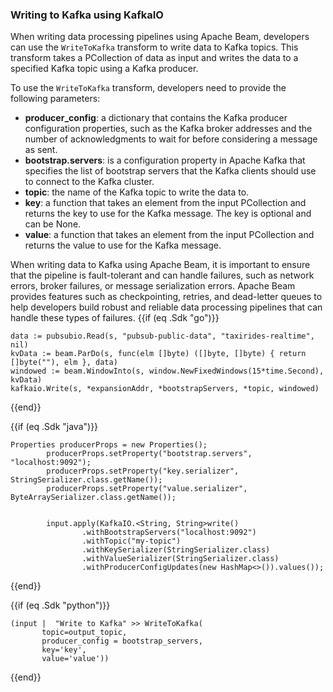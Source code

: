 <!--
Licensed under the Apache License, Version 2.0 (the "License");
you may not use this file except in compliance with the License.
You may obtain a copy of the License at

http://www.apache.org/licenses/LICENSE-2.0

Unless required by applicable law or agreed to in writing, software
distributed under the License is distributed on an "AS IS" BASIS,
WITHOUT WARRANTIES OR CONDITIONS OF ANY KIND, either express or implied.
See the License for the specific language governing permissions and
limitations under the License.
-->
### Writing to Kafka using KafkaIO

When writing data processing pipelines using Apache Beam, developers can use the `WriteToKafka` transform to write data to Kafka topics. This transform takes a PCollection of data as input and writes the data to a specified Kafka topic using a Kafka producer.

To use the `WriteToKafka` transform, developers need to provide the following parameters:

* **producer_config**: a dictionary that contains the Kafka producer configuration properties, such as the Kafka broker addresses and the number of acknowledgments to wait for before considering a message as sent.
* **bootstrap.servers**: is a configuration property in Apache Kafka that specifies the list of bootstrap servers that the Kafka clients should use to connect to the Kafka cluster.
* **topic**: the name of the Kafka topic to write the data to.
* **key**: a function that takes an element from the input PCollection and returns the key to use for the Kafka message. The key is optional and can be None.
* **value**: a function that takes an element from the input PCollection and returns the value to use for the Kafka message.

When writing data to Kafka using Apache Beam, it is important to ensure that the pipeline is fault-tolerant and can handle failures, such as network errors, broker failures, or message serialization errors. Apache Beam provides features such as checkpointing, retries, and dead-letter queues to help developers build robust and reliable data processing pipelines that can handle these types of failures.
{{if (eq .Sdk "go")}}
```
data := pubsubio.Read(s, "pubsub-public-data", "taxirides-realtime", nil)
kvData := beam.ParDo(s, func(elm []byte) ([]byte, []byte) { return []byte(""), elm }, data)
windowed := beam.WindowInto(s, window.NewFixedWindows(15*time.Second), kvData)
kafkaio.Write(s, *expansionAddr, *bootstrapServers, *topic, windowed)
```
{{end}}

{{if (eq .Sdk "java")}}
```
Properties producerProps = new Properties();
        producerProps.setProperty("bootstrap.servers", "localhost:9092");
        producerProps.setProperty("key.serializer", StringSerializer.class.getName());
        producerProps.setProperty("value.serializer", ByteArraySerializer.class.getName());


        input.apply(KafkaIO.<String, String>write()
                .withBootstrapServers("localhost:9092")
                .withTopic("my-topic")
                .withKeySerializer(StringSerializer.class)
                .withValueSerializer(StringSerializer.class)
                .withProducerConfigUpdates(new HashMap<>()).values());
```
{{end}}


{{if (eq .Sdk "python")}}
```
(input |  "Write to Kafka" >> WriteToKafka(
       topic=output_topic,
       producer_config = bootstrap_servers,
       key='key',
       value='value'))
```
{{end}}